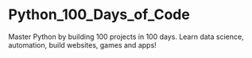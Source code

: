 # Python_100_Days_of_Code
Master Python by building 100 projects in 100 days. Learn data science, automation, build websites, games and apps!
